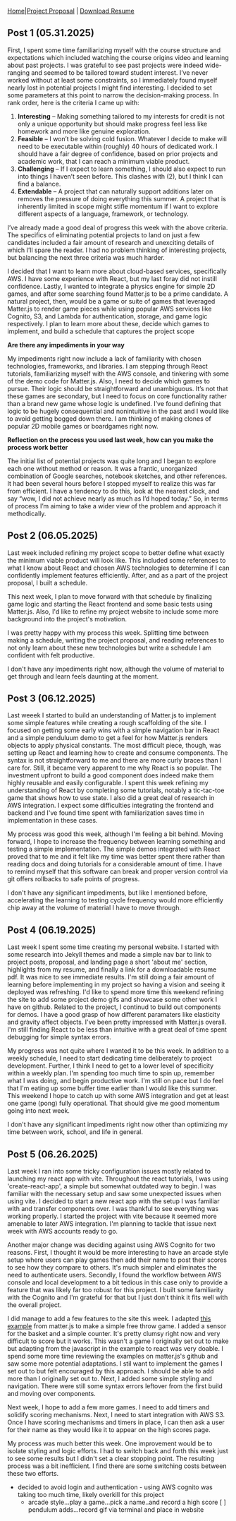 [Home](./index.md)|[Project Proposal](./projectPosts.md/) | [Download Resume](/rsheikh-resume.pdf/) 
## Post 1 (05.31.2025)
First, I spent some time familiarizing myself with the course structure and expectations which included watching the course origins video and learning about past projects. I was grateful to see past projects were indeed wide-ranging and seemed to be tailored toward student interest. I’ve never worked without at least some constraints, so I immediately found myself nearly lost in potential projects I might find interesting. I decided to set some parameters at this point to narrow the decision-making process. In rank order, here is the criteria I came up with:

1. **Interesting** – Making something tailored to my interests for credit is not only a unique opportunity but should make progress feel less like homework and more like genuine exploration.
2. **Feasible** – I won’t be solving cold fusion. Whatever I decide to make will need to be executable within (roughly) 40 hours of dedicated work. I should have a fair degree of confidence, based on prior projects and academic work, that I can reach a minimum viable product.
3. **Challenging** – If I expect to learn something, I should also expect to run into things I haven’t seen before. This clashes with (2), but I think I can find a balance.
4. **Extendable** – A project that can naturally support additions later on removes the pressure of doing everything this summer. A project that is inherently limited in scope might stifle momentum if I want to explore different aspects of a language, framework, or technology.

I’ve already made a good deal of progress this week with the above criteria. The specifics of eliminating potential projects to land on just a few candidates included a fair amount of research and unexciting details of which I’ll spare the reader. I had no problem thinking of interesting projects, but balancing the next three criteria was much harder.

I decided that I want to learn more about cloud-based services, specifically AWS. I have some experience with React, but my last foray did not instill confidence. Lastly, I wanted to integrate a physics engine for simple 2D games, and after some searching found Matter.js to be a prime candidate. A natural project, then, would be a game or suite of games that leveraged Matter.js to render game pieces while using popular AWS services like Cognito, S3, and Lambda for authentication, storage, and game logic respectively. I plan to learn more about these, decide which games to implement, and build a schedule that captures the project scope

__Are there any impediments in your way__

My impediments right now include a lack of familiarity with chosen technologies, frameworks, and libraries. I am stepping through React tutorials, familiarizing myself with the AWS console, and tinkering with some of the demo code for Matter.js. Also, I need to decide which games to pursue. Their logic should be straightforward and unambiguous. It’s not that these games are secondary, but I need to focus on core functionality rather than a brand new game whose logic is undefined. I’ve found defining that logic to be hugely consequential and nonintuitive in the past and I would like to avoid getting bogged down there. I am thinking of making clones of popular 2D mobile games or boardgames right now.

__Reflection on the process you used last week, how can you make the process work better__

The initial list of potential projects was quite long and I began to explore each one without method or reason. It was a frantic, unorganized combination of Google searches, notebook sketches, and other references. It had been several hours before I stopped myself to realize this was far from efficient. I have a tendency to do this, look at the nearest clock, and say “wow, I did not achieve nearly as much as I’d hoped today.” So, in terms of process I’m aiming to take a wider view of the problem and approach it methodically.

## Post 2 (06.05.2025)

Last week included refining my project scope to better define what exactly the minimum viable product will look like. This included some references to what I know about React and chosen AWS technologies to determine if I can confidently implement features efficiently. After, and as a part of the project proposal, I built a schedule.

This next week, I plan to move forward with that schedule by finalizing game logic and starting the React frontend and some basic tests using Matter.js. Also, I'd like to refine my project website to include some more background into the project's motivation.

I was pretty happy with my process this week. Splitting time between making a schedule, writing the project proposal, and reading references to not only learn about these new technologies but write a schedule I am confident with felt productive.

I don't have any impediments right now, although the volume of material to get through and learn feels daunting at the moment.

## Post 3 (06.12.2025)

Last weeek I started to build an understanding of Matter.js to implement some simple features while creating a rough scaffolding of the site. I focused on getting some early wins with a simple navigation bar in React and a simple penduluum demo to get a feel for how Matter.js renders objects to apply physical constants. The most difficult piece, though, was setting up React and learning how to create and consume components. The syntax is not straightforward to me and there are more curly braces than I care for. Still, it became very apparent to me why React is so popular. The investment upfront to build a good component does indeed make them highly reusable and easily configurable. I spent this week refining my understanding of React by completing some tutorials, notably a tic-tac-toe game that shows how to use state. I also did a great deal of research in AWS integration. I expect some difficulties integrating the frontend and backend and I've found time spent with familiarization saves time in implementation in these cases. 

My process was good this week, although I'm feeling a bit behind. Moving forward, I hope to increase the frequency between learning something and testing a simple implementation. The simple demos integrated with React proved that to me and it felt like my time was better spent there rather than reading docs and doing tutorials for a considerable amount of time. I have to remind myself that this software can break and proper version control via git offers rollbacks to safe points of progress. 

I don't have any significant impediments, but like I mentioned before, accelerating the learning to testing cycle frequency would more efficiently chip away at the volume of material I have to move through. 

## Post 4 (06.19.2025)
Last week I spent some time creating my personal website. I started with some research into Jekyll themes and made a simple nav bar to link to project posts, proposal, and landing page a short 'about me' section, highlights from my resume, and finally a link for a downloadable resume pdf. It was nice to see immediate results. I'm still doing a fair amount of learning before implementing in my project so having a vision and seeing it deployed was refreshing. I'd like to spend more time this weekend refining the site to add some project demo gifs and showcase some other work I have on github. Related to the project, I continud to build out components for demos. I have a good grasp of how different paramaters like elasticity and gravity affect objects. I've been pretty impressed with Matter.js overall. I'm still finding React to be less than intuitive with a great deal of time spent debugging for simple syntax errors. 

My progress was not quite where I wanted it to be this week. In addition to a weekly schedule, I need to start dedicating time deliberately to project development. Further, I think I need to get to a lower level of specificity within a weekly plan. I'm spending too much time to spin up, remember what I was doing, and begin productive work. I'm still on pace but I do feel that I'm eating up some buffer time earlier than I would like this summer. This weekend I hope to catch up with some AWS integration and get at least one game (pong) fully operational. That should give me good momentum going into next week. 

I don't have any significant impediments right now other than optimizing my time between work, school, and life in general. 

## Post 5 (06.26.2025)
Last week I ran into some tricky configuration issues mostly related to launching my react app with vite. Throughout the react tutorials, I was using 'create-react-app', a simple but somewhat outdated way to begin. I was familiar with the necessary setup and saw some unexpected issues when using vite. I decided to start a new react app with the setup I was familiar with and transfer components over. I was thankful to see everything was working properly. I started the project with vite because it seemed more amenable to later AWS integration. I'm planning to tackle that issue next week with AWS accounts ready to go. 

Another major change was deciding against using AWS Cognito for two reasons. First, I thought it would be more interesting to have an arcade style setup where users can play games then add their name to post their scores to see how they compare to others. It's much simpler and eliminates the need to authenticate users. Secondly, I found the workflow between AWS console and local development to a bit tedious in this case only to provide a feature that was likely far too robust for this project. I built some familiarity with the Cognito and I'm grateful for that but I just don't think it fits well with the overall project. 

I did manage to add a few features to the site this week. I adapted [this example](https://brm.io/matter-js/demo/#slingshot) from matter.js to make a simple free throw game. I added a sensor for the basket and a simple counter. It's pretty clumsy right now and very difficult to score but it works. This wasn't a game I originally set out to make but adapting from the javascript in the example to react was very doable. I spend some more time reviewing the examples on matter.js's github and saw some more potential adaptations. I stil want to implement the games I set out to but felt encouraged by this approach. I should be able to add more than I originally set out to. Next, I added some simple styling and navigation. There were still some syntax errors leftover from the first build and moving over components. 

Next week, I hope to add a few more games. I need to add timers and solidify scoring mechanisms. Next, I need to start integration with AWS S3. Once I have scoring mechanisms and timers in place, I can then ask a user for their name as they would like it to appear on the high scores page. 

My process was much better this week. One improvement would be to isolate styling and logic efforts. I had to switch back and forth this week just to see some results but I didn't set a clear stopping point. The resulting process was a bit inefficient. I find there are some switching costs between these two efforts.


- decided to avoid login and authentication - using AWS cognito was taking too much time, likely overkill for this project
    - arcade style...play a game...pick a name..and record a high score
[ ] pendulum adds...record gif via terminal and place in website

